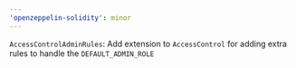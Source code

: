 ```yaml
---
'openzeppelin-solidity': minor
---
```


`AccessControlAdminRules`: Add extension to `AccessControl` for adding extra rules to handle the `DEFAULT_ADMIN_ROLE`
